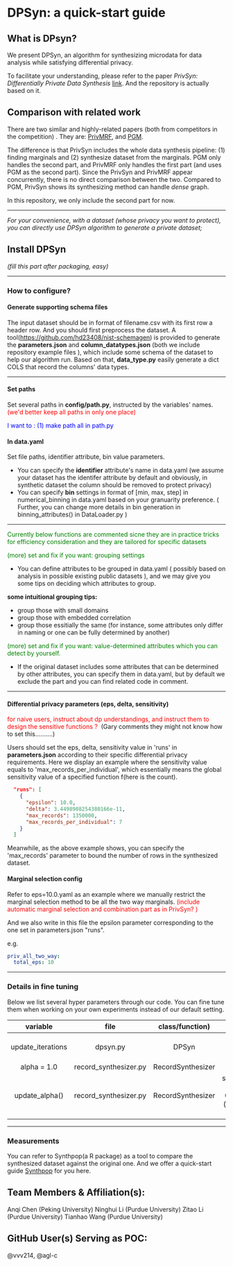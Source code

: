# DPSyn: a quick-start guide 
## What is DPsyn?
We present DPSyn, an algorithm for synthesizing microdata for data analysis while satisfying differential privacy.

To facilitate your understanding, please refer to the paper *PrivSyn: Differentially Private Data Synthesis* [link](https://www.usenix.org/conference/usenixsecurity21/presentation/zhang-zhikun). And the repository is actually based on it.

## Comparison with related work

There are two similar and highly-related papers (both from competitors in the competition) . They are:
[PrivMRF](http://www.vldb.org/pvldb/vol14/p2190-cai.pdf), and
[PGM](https://arxiv.org/pdf/1901.09136.pdf).

The difference is that PrivSyn includes the whole data synthesis pipeline: (1) finding marginals and (2) synthesize dataset from the marginals. PGM only handles the second part, and PrivMRF only handles the first part (and uses PGM as the second part).  Since the PrivSyn and PrivMRF appear concurrently, there is no direct comparison between the two. Compared to PGM, PrivSyn shows its synthesizing method can handle *dense* graph.

In this repository, we only include the second part for now.

----

*For your convenience, with a dataset (whose privacy you want to protect), you can directly use DPSyn algorithm to generate a private dataset;*


## Install DPSyn 

*(fill this part after packaging, easy)*

----

### How to configure?

#### Generate supporting schema files 

The input dataset should be in format of filename.csv with its first row a header row.
And you should first preprocess the dataset. A tool(https://github.com/hd23408/nist-schemagen) is provided to generate the **parameters.json** and **column_datatypes.json** (both we include repository  example files ), which include some schema of the dataset to help our algorithm run.
Based on that,  **data_type.py** easily generate a dict COLS that record the columns' data types. 

----

#### Set paths

Set several paths in **config/path.py**, instructed by the variables' names.  <font color=red>(we'd better keep all paths in only one place)</font>

<font color=blue> I want to : (1) make path all in path.py  </font>

#### In data.yaml 

Set file paths, identifier attribute, bin value parameters.

+ You can specify the **identifier** attribute's name in data.yaml (we assume your dataset has the identifer attribute by default and obviously, in synthetic dataset the column should be removed to protect privacy)
+ You can specify **bin** settings in format of [min, max, step] in numerical_binning in data.yaml based on your granuarity preference. ( Further, you can change more details in bin generation in binning_attributes() in DataLoader.py )

----

<font color=green> Currently below functions are commented sicne they are in practice tricks for efficiency consideration and they are tailored for specific datasets </font>

<font color=green>(more) set and fix if you want: grouping settings</font>

+ You can define attributes to be grouped in data.yaml ( possibly based on analysis in possible existing public datasets ), and we may give you some tips on deciding which attributes to group.

**some intuitional grouping tips:**

   * group those with small domains
   * group those with embedded correlation
   * group those essitially the same (for instance, some attributes only differ in naming or one can be fully determined by another)

<font color=green>(more) set and fix if you want: value-determined attributes which you can detect by yourself. </font>

+ If the original dataset includes some attributes that can be determined by other attributes, you can specify them in data.yaml, but by default we exclude the part and you can find related code in comment.

----

#### Differential privacy parameters (eps, delta, sensitivity)

<font color=red>for naive users, instruct about dp understandings, and instruct them to design the sensitive functions ? </font> (Gary comments they might not know how to set this..........)

Users should set the eps, delta, sensitivity value in 'runs' in **parameters.json** according to their specific differential privacy requirements. 
Here we display an example where the sensitivity value equals to 'max_records_per_individual', which essentially means the global sensitivity value of a specified function f(here is the count).

```json
  "runs": [
    {
      "epsilon": 10.0,
      "delta": 3.4498908254380166e-11,
      "max_records": 1350000,
      "max_records_per_individual": 7
    }
  ]
```


Meanwhile, as the above example shows, you can specify the 'max_records' parameter to bound the number of rows in the synthesized dataset. 

#### Marginal selection config

Refer to eps=10.0.yaml as an example where we manually restrict the marginal selection method to be all the two way marginals. <font color=red>(include automatic marginal selection and combination part as in PrivSyn? )</font>

And we also write in this file the epsilon parameter corresponding to the one set in parameters.json "runs".

e.g.

```yaml
priv_all_two_way:
  total_eps: 10
```

----


### Details in fine tuning
Below we list several hyper parameters through our code. You can fine tune them when working on your own experiments instead of our default setting.

| variable          | file                 | class/function)    | value |  semantics                     |
| :---------------: | :------------------: | :------------:     | :----:| :--------:                     |
| update_iterations | dpsyn.py             | DPSyn              | 30    | the num of update iterations                        |
| alpha = 1.0       | record_synthesizer.py| RecordSynthesizer  |  1.0  |                                |
| update_alpha()    | record_synthesizer.py| RecordSynthesizer  | self.alpha = 1.0 * 0.84 ** (iteration // 20) |inspired by ML practice |

----

### Measurements

You can refer to Synthpop(a R package) as a tool to compare the synthesized dataset against the original one. And we offer a quick-start guide [Synthpop](https://docs.google.com/document/d/17jSDoMcSbozjc8Ef8X42xPJXRb6g_Syt/edit#heading=h.gjdgxs ) for you here. 

## Team Members & Affiliation(s):

Anqi Chen (Peking University)
Ninghui Li (Purdue University)
Zitao Li (Purdue University)
Tianhao Wang (Purdue University)

## GitHub User(s) Serving as POC:

@vvv214, @agl-c



